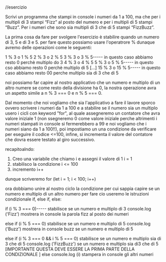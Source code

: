 //esercizio

Scrivi un programma che stampi in console i numeri da 1 a 100, ma che per i multipli di 3 stampi “Fizz” al posto del numero e per i multipli di 5 stampi “Buzz”. Per i numeri che sono sia multipli di 3 che di 5 stampi “FizzBuzz”.

La prima cosa da fare per svolgere l'esercizio è stabilire quando un numero di 3, 5 e di 3 e 5. per fare questo possiamo usare l'operatrore %
dunaque avremo delle operazioni come le seguenti:

1 % 3 o 1 % 5 
2 % 3 o 2 % 5
3 % 3 o 3 % 5----- in questo caso abbiamo resto 0 perchè multiplo do 3
4 % 3 o 4 % 5
5 % 3 o 5 % 5----- in questo cso abbiamo resto 0 perchè multiplo di 5
[...]
15 % 3 o 15 % 5----- in questo caso abbiamo resto 00 perche multiplo sia di 3 che di 5 

noi possiamo far capire al nostro applicativo che un numero e multiplo di un altro numere se come resto della divisione ha 0, la nostra operazione avra un aspetto simile a n % 3 === 0 e n % 5 === 0.

Dal momento che noi vogliamo che sia l'applicativo a fare il lavore sporco ovvero scrivere i numeri da 1 a 100 e a stabilire se il numero sia un multiplo usero i cicli con keyword "for", al quale assegneremo un contatore che avra valore iniziale 1 (non ssegneremo 0 come valore iniziale perche altrimenti i numeri stampati in console si fermerebbero a 99 e noi vogliamo che i numeri siano da 1 a 100!!), poi impostiamo un una condizione da verificare per eseguire il codice <=100, infine, si incrementa il valore del contatore che dovra essere testato al giro successivo.

recapitoalndo:

1. Creo una variabile che chiamo i e assegni il valore di 1 i = 1
2. stabilisco la condizione i <= 100
3. incremento i++

dunque scriveremo for (let i = 1; i < 100; i++)

ora dobbiamo unire al nostro ciclo la condizione per cui sappia capire se un numero e multiplo di un  altro numero per fare cio useremo le istruzioni condizionale if, else if, else:

if (i % 3 === 0)----- stabilisce se un numero e multiplo di 3
console.log ('Fizz') mostrera in console la parola fizz al posto dei numeri

else if (i % 5 === 0) stabilisce se un numero e multiplo di 5
console.log ('Buzz') mostrera in console buzz se un numero e multiplo di 5

else if (i % 3 === 0 && i % 5 === 0) stabilisce se un numero e multiplo sia di 3 che di 5
console.log ('FizzBuzz') se un numero e multiplo sia di3 che di 5 
[IMPORTANTE QUESTA DEVE ESSERE LA PRIMA PARTE DELLA CONDIZIONALE ]
else 
console.log (i) stampera in console gli altri numeri 